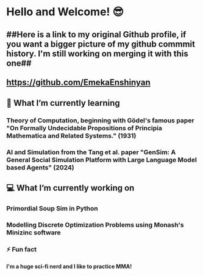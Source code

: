 # Hello and Welcome! 😎

## ##Here is a link to my original Github profile, if you want a bigger picture of my github commmit history. I'm still working on merging it with this one## <br /><br />https://github.com/EmekaEnshinyan

## 🌱 What I’m currently learning
### Theory of Computation, beginning with Gödel's famous paper "On Formally Undecidable Propositions of Principia Mathematica and Related Systems." (1931)
### AI and Simulation from the Tang et al. paper "GenSim: A General Social Simulation Platform with Large Language Model based Agents" (2024)

## 💻  What I’m currently working on
### Primordial Soup Sim in Python
### Modelling Discrete Optimization Problems using Monash's Minizinc software

### ⚡ Fun fact 
#### I'm a huge sci-fi nerd and I like to practice MMA!

<!--
- 👯 I’m looking to collaborate on ...
- 🤔 I’m looking for help with ...
- 💬 Ask me about ...
- 📫 How to reach me: ...
-->
